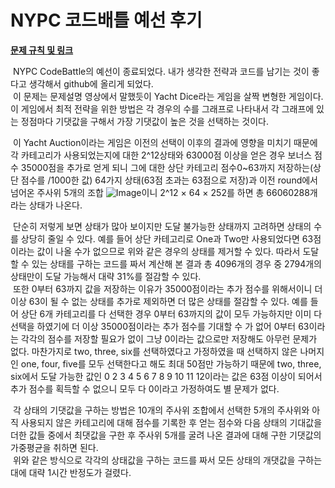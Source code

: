 # NYPC 코드배틀 예선 후기

**[문제 규칙 및 링크](https://nypc.github.io/2025-codebattle/online_1)**


 &nbsp;NYPC CodeBattle의 예선이 종료되었다. 내가 생각한 전략과 코드를 남기는 것이 좋다고 생각해서 github에 올리게 되었다.   
 &nbsp;이 문제는 문제설명 영상에서 말했듯이 Yacht Dice라는 게임을 살짝 변형한 게임이다. 이 게임에서 최적 전략을 위한 방법은 각 경우의 수를 그래프로 나타내서 각 그래프에 있는 정점마다 기댓값을 구해서 가장 기댓값이 높은 것을 선택하는 것이다. 

 &nbsp;이 Yacht Auction이라는 게임은 이전의 선택이 이후의 결과에 영향을 미치기 때문에 각 카테고리가 사용되었는지에 대한 2^12상태와 63000점 이상을 얻은 경우 보너스 점수 35000점을 추가로 얻게 되니 그에 대한 상단 카테고리 점수0~63까지 저장하는(상단 점수를 /1000한 값) 64가지 상태(63점 초과는 63점으로 저장)과 이전 round에서 넘어온 주사위 5개의 조합 ![Image](https://github.com/user-attachments/assets/7c625e1d-32c5-4e31-900b-4c06e4419eef)이니 2^12 × 64 × 252를 하면 총 66060288개라는 상태가 나온다.

 &nbsp;단순히 저렇게 보면 상태가 많아 보이지만 도달 불가능한 상태까지 고려하면 상태의 수를 상당히 줄일 수 있다. 예를 들어 상단 카테고리로 One과 Two만 사용되었다면 63점이라는 값이 나올 수가 없으므로 위와 같은 경우의 상태를 제거할 수 있다. 따라서 도달할 수 있는 상태를 구하는 코드를 짜서 계산해 본 결과 총 4096개의 경우 중 2794개의 상태만이 도달 가능해서 대략 31%를 절감할 수 있다.   
 &nbsp;또한 0부터 63까지 값을 저장하는 이유가 35000점이라는 추가 점수를 위해서이니 더 이상 63이 될 수 없는 상태를 추가로 제외하면 더 많은 상태를 절감할 수 있다. 예를 들어 상단 6개 카테고리를 다 선택한 경우 0부터 63까지의 값이 모두 가능하지만 이미 다 선택을 하였기에 더 이상 35000점이라는 추가 점수를 기대할 수 가 없어 0부터 63이라는 각각의 점수를 저장할 필요가 없이 그냥 0이라는 값으로만 저장해도 아무런 문제가 없다. 마찬가지로 two, three, six를 선택하였다고 가정하였을 때 선택하지 않은 나머지인 one, four, five를 모두 선택한다고 해도 최대 50점만 가능하기 때문에 two, three, six에서 도달 가능한 값인 0 2 3 4 5 6 7 8 9 10 11 12이라는 값은 63점 이상이 되어서 추가 점수를 획득할 수 없으니 모두 다 0이라고 가정하여도 별 문제가 없다. 

 &nbsp;각 상태의 기댓값을 구하는 방법은 10개의 주사위 조합에서 선택한 5개의 주사위와 아직 사용되지 않은 카테고리에 대해 점수를 기록한 후 얻는 점수와 다음 상태의 기대값을 더한 값들 중에서 최댓값을 구한 후 주사위 5개를 굴려 나온 결과에 대해 구한 기댓값의 가중평균을 취하면 된다.   
 &nbsp;위와 같은 방식으로 각각의 상태값을 구하는 코드를 짜서 모든 상태의 개댓값을 구하는대에 대략 1시간 반정도가 걸렸다.  

